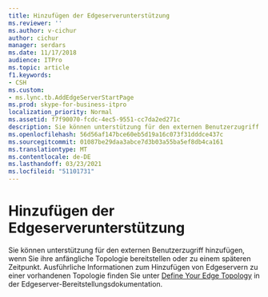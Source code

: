 ```yaml
---
title: Hinzufügen der Edgeserverunterstützung
ms.reviewer: ''
ms.author: v-cichur
author: cichur
manager: serdars
ms.date: 11/17/2018
audience: ITPro
ms.topic: article
f1.keywords:
- CSH
ms.custom:
- ms.lync.tb.AddEdgeServerStartPage
ms.prod: skype-for-business-itpro
localization_priority: Normal
ms.assetid: f7f90070-fcdc-4ec5-9551-cc7da2ed271c
description: Sie können unterstützung für den externen Benutzerzugriff hinzufügen, wenn Sie ihre anfängliche Topologie bereitstellen oder zu einem späteren Zeitpunkt. Ausführliche Informationen zum Hinzufügen von Edgeservern zu einer vorhandenen Topologie finden Sie unter Define Your Edge Topology in der Edgeserver-Bereitstellungsdokumentation.
ms.openlocfilehash: 56d56af147bce60eb5d19a16c073f31dddce437c
ms.sourcegitcommit: 01087be29daa3abce7d3b03a55ba5ef8db4ca161
ms.translationtype: MT
ms.contentlocale: de-DE
ms.lasthandoff: 03/23/2021
ms.locfileid: "51101731"
---
```

# <a name="add-edge-server-support"></a>Hinzufügen der Edgeserverunterstützung

Sie können unterstützung für den externen Benutzerzugriff hinzufügen, wenn Sie ihre anfängliche Topologie bereitstellen oder zu einem späteren Zeitpunkt. Ausführliche Informationen zum Hinzufügen von Edgeservern zu einer vorhandenen Topologie finden Sie unter [Define Your Edge Topology](/previous-versions/office/lync-server-2013/lync-server-2013-define-your-edge-topology) in der Edgeserver-Bereitstellungsdokumentation.